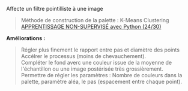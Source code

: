 Affecte un filtre pointilliste à une image
>Méthode de construction de la palette : K-Means Clustering
> <a href="https://www.youtube.com/watch?v=FTtzd31IAOw">APPRENTISSAGE NON-SUPERVISÉ avec Python (24/30) </a>

**Améliorations :**  
> Régler plus finement le rapport entre pas et diamètre des points  
> Accélrer le processus (moins de chevauchement).  
> Compléter le fond averc une couleur issue de la moyenne de l'échantillon ou une image postérisée très grossièrement.  
> Permettre de régler les paramètres : Nombre de couleurs dans la palette, paramètre aléa, le pas (espacement entre chaque point).  

